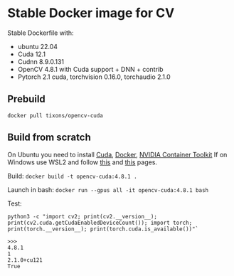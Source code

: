 # Stable Docker image for CV

Stable Dockerfile with:
* ubuntu 22.04
* Cuda 12.1
* Cudnn 8.9.0.131
* OpenCV 4.8.1 with Cuda support + DNN + contrib
* Pytorch 2.1 cuda, torchvision 0.16.0, torchaudio 2.1.0

## Prebuild

`docker pull tixons/opencv-cuda`

## Build from scratch

On Ubuntu you need to install [Cuda](https://developer.nvidia.com/cuda-downloads), [Docker](https://docs.docker.com/engine/install/ubuntu/), [NVIDIA Container Toolkit](https://docs.nvidia.com/datacenter/cloud-native/container-toolkit/latest/install-guide.html)
If on Windows use WSL2 and follow [this](https://ubuntu.com/tutorials/enabling-gpu-acceleration-on-ubuntu-on-wsl2-with-the-nvidia-cuda-platform#1-overview) and [this](https://docs.nvidia.com/cuda/wsl-user-guide/index.html) pages.

Build:
`docker build -t opencv-cuda:4.8.1 .`

Launch in bash:
`docker run --gpus all -it opencv-cuda:4.8.1 bash`

Test:
```
python3 -c "import cv2; print(cv2.__version__); print(cv2.cuda.getCudaEnabledDeviceCount()); import torch; print(torch.__version__); print(torch.cuda.is_available())"`

>>> 
4.8.1
1
2.1.0+cu121
True
```
